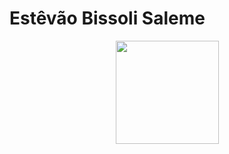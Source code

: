 # Estêvão Bissoli Saleme

<p align="center">
  <a href="https://github.com/estevaosaleme/github-readme-stats">
    <img 
         align="center" 
         height="165"
         src="https://github-readme-stats.vercel.app/api/top-langs/?username=estevaosaleme&layout=compact" 
     />
  </a>
</p>

